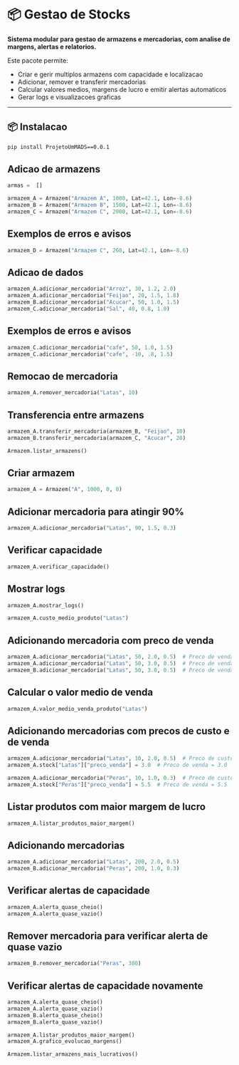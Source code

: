 # 📦 Gestao de Stocks

**Sistema modular para gestao de armazens e mercadorias, com analise de margens, alertas e relatorios.**

Este pacote permite:
- Criar e gerir multiplos armazens com capacidade e localizacao
- Adicionar, remover e transferir mercadorias
- Calcular valores medios, margens de lucro e emitir alertas automaticos
- Gerar logs e visualizacoes graficas

---

## 📦 Instalacao

```bash
pip install ProjetoUmMADS==0.0.1
```

## Adicao de armazens
```python
armas =  []

armazem_A = Armazem("Armazem A", 1000, Lat=42.1, Lon=-8.6)
armazem_B = Armazem("Armazem B", 1500, Lat=42.1, Lon=-8.6)
armazem_C = Armazem("Armazem C", 2000, Lat=42.1, Lon=-8.6)
```

## Exemplos de erros e avisos
```python
armazem_D = Armazem("Armazem C", 260, Lat=42.1, Lon=-8.6)
```

## Adicao de dados
```python
armazem_A.adicionar_mercadoria("Arroz", 30, 1.2, 2.0)
armazem_A.adicionar_mercadoria("Feijao", 20, 1.5, 1.8)
armazem_B.adicionar_mercadoria("Acucar", 50, 1.0, 1.5)
armazem_C.adicionar_mercadoria("Sal", 40, 0.8, 1.0)
```

## Exemplos de erros e avisos
```python
armazem_C.adicionar_mercadoria("cafe", 50, 1.0, 1.5)
armazem_C.adicionar_mercadoria("cafe", -10, .8, 1.5)
```

## Remocao de mercadoria
```python
armazem_A.remover_mercadoria("Latas", 10)
```

## Transferencia entre armazens
```python
armazem_A.transferir_mercadoria(armazem_B, "Feijao", 10)
armazem_B.transferir_mercadoria(armazem_C, "Acucar", 20)

Armazem.listar_armazens()
```

## Criar armazem
```python
armazem_A = Armazem("A", 1000, 0, 0)
```

## Adicionar mercadoria para atingir 90%
```python
armazem_A.adicionar_mercadoria("Latas", 90, 1.5, 0.3)
```

## Verificar capacidade
```python
armazem_A.verificar_capacidade()
```

## Mostrar logs
```python
armazem_A.mostrar_logs()

armazem_A.custo_medio_produto("Latas")
```

## Adicionando mercadoria com preco de venda
```python
armazem_A.adicionar_mercadoria("Latas", 50, 2.0, 0.5)  # Preco de venda = 2.0
armazem_A.adicionar_mercadoria("Latas", 50, 3.0, 0.5)  # Preco de venda = 3.0
armazem_B.adicionar_mercadoria("Latas", 50, 3.0, 0.5)  # Preco de venda = 3.0
```

## Calcular o valor medio de venda
```python
armazem_A.valor_medio_venda_produto("Latas")
```

## Adicionando mercadorias com precos de custo e de venda
```python
armazem_A.adicionar_mercadoria("Latas", 10, 2.0, 0.5)  # Preco de custo = 2.0
armazem_A.stock["Latas"]["preco_venda"] = 3.0  # Preco de venda = 3.0

armazem_A.adicionar_mercadoria("Peras", 10, 1.0, 0.3)  # Preco de custo = 1.0
armazem_A.stock["Peras"]["preco_venda"] = 5.5  # Preco de venda = 5.5
```

## Listar produtos com maior margem de lucro
```python
armazem_A.listar_produtos_maior_margem()
```

## Adicionando mercadorias
```python
armazem_A.adicionar_mercadoria("Latas", 200, 2.0, 0.5)
armazem_B.adicionar_mercadoria("Peras", 200, 1.0, 0.3)
```

## Verificar alertas de capacidade
```python
armazem_A.alerta_quase_cheio()
armazem_A.alerta_quase_vazio()
```

## Remover mercadoria para verificar alerta de quase vazio
```python
armazem_B.remover_mercadoria("Peras", 300)
```

## Verificar alertas de capacidade novamente
```python
armazem_A.alerta_quase_cheio()
armazem_A.alerta_quase_vazio()
armazem_B.alerta_quase_cheio()
armazem_B.alerta_quase_vazio()

armazem_A.listar_produtos_maior_margem()
armazem_A.grafico_evolucao_margens()

Armazem.listar_armazens_mais_lucrativos()
```